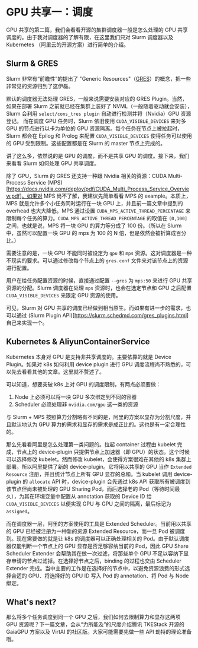 # GPU 共享一：调度

GPU 共享的第二篇，我们会看看开源的集群调度器一般是怎么处理的 GPU 共享调度的。由于我对调度器的了解有限，在这里我们只对 Slurm 调度器以及 Kubernetes （阿里云的开源方案）进行简单的介绍。

## Slurm & GRES

Slurm 非常有“前瞻性”的提出了 "Generic Resources"（[GRES](https://slurm.schedmd.com/gres.html)）的概念，把一些非常见的资源归到了这伊磊。

默认的调度器无法处理 GRES，一般来说需要安装对应的 GRES Plugin。当然，如果在部署 Slurm 之前就已经在集群上装好了 NVML（一般随着驱动就会安装），Slurm 会利用 `select/cons_tres plugin` 自动进行检测并将（Nvidia）GPU 资源登记。 而在调度 GPU 任务时，Slurm 依旧使用 `CUDA_VISIBLE_DEVICES` 来对多 GPU 的节点进行以卡为单位的 GPU 资源隔离。每个任务在节点上被拉起时，Slurm 都会在 Epilog 和 Prolog 来配置 `CUDA_VISIBLE_DEVICES` 使得任务可以使用的 GPU 受到限制。这些配置都是在 Slurm 的 master 节点上完成的。

讲了这么多，依然说的是 GPU 的调度，而不是共享 GPU 的调度。接下来，我们来看看 Slurm 如何处理 GPU 共享调度。

除了 GPU，Slurm 的 GRES 还支持一种跟 Nvidia 相关的资源：CUDA Multi-Process Service (MPS)[https://docs.nvidia.com/deploy/pdf/CUDA_Multi_Process_Service_Overview.pdf]。如果对 MPS 尚不了解，我建议先简单看看 MPS 的 example。本质上，MPS 就是允许多个小任务同时运行在一块 GPU 上，并且前一篇文章中提到的 overhead 也大大降低。MPS 通过设置 `CUDA_MPS_ACTIVE_THREAD_PERCENTAGE` 来限制每个任务的算力。`CUDA_MPS_ACTIVE_THREAD_PERCENTAGE` 的取值在 `(0,100]` 之间，也就是说，MPS 将一块 GPU 的算力等分成了 100 份。（所以在 Slurm 中，虽然可以配置一块 GPU 的 mps 为 100 的 N 倍，但是依然会被折算成百分比。）

需要注意的是，一块 GPU 不能同时被设定为 `gpu` 和 `mps` 资源。这对调度器是一种不现实的要求。可以通过修改每个节点上的 `gres.conf` 文件来对该节点上的资源进行配置。

用户在给任务配置资源的时候，直接通过配置 `--gres` 为 `mps:50` 来进行 GPU 共享资源的分配。Slurm 调度器在处理 `mps` 资源时，也会在选定节点和 GPU 之后配置 `CUDA_VISIBLE_DEVICES` 来限定 GPU 资源的使用。

可见，Slurm 对 GPU 共享的调度已经做到相当原生。而如果有进一步的需求，也可以通过 (Slurm Plugin API)[https://slurm.schedmd.com/gres_plugins.html] 自己来实现一个。

## Kubernetes & AliyunContainerService

Kubernetes 本身对 GPU 是支持非共享调度的。主要依靠的就是 Device Plugin。如果对 k8s 如何利用 device plugin 进行 GPU 调度流程尚不熟悉的，可以先去看看其他的文章。这里就不赘述了。

可以知道，想要突破 k8s 上对 GPU 的调度限制，有两点必须要做：

1. Node 上必须可以将一块 GPU 多次绑定到不同的容器
2. Scheduler 必须处理非 `nvidia.com/gpu` 这一类的资源

与 Slurm + MPS 按照算力分割略有不同的是，阿里的方案以显存为分割尺度，并且默认地认为 GPU 算力的需求和显存的需求是成正比的。这也是有一定合理性的。

那么先看看阿里是怎么处理第一类问题的。拉起 container 过程由 kubelet 完成，节点上的 device-plugin 只提供节点上加速器（即 GPU）的状态。这个时候可以选择修改 kubelet。然而修改 kubelet，会使得方案很难在其他的 k8s 集群上部署。所以阿里提供了新的 device-plugin。它将用以共享的 GPU 当作 `Extended Resource` 注册，并且统计节点上所有 GPU 显存的总和。当 kubelet 调用 device-plugin 的 `allocate` API 时，device-plugin 会先通过 k8s API 获取所有被调度到该节点但尚未被处理的 GPU Sharing Pod，而后选择老的 Pod（等待时间最久），为其在环境变量中配置从 annotation 获取的 Device ID 给 `CUDA_VISIBLE_DEVICES` 以便实现 GPU 与 GPU 之间的隔离，最后标记为 `assigned`。

而在调度器一层，阿里的方案使用的工具是 Extended Scheduler。当前用以共享的 GPU 已经被注册为一种新的资源 Extended Resource，而一旦 Pod 被调度到。现在需要做的就是让 k8s 的调度器可以正确处理相关的 Pod。由于默认调度器仅能判断一个节点上的 GPU 显存是否足够容纳当前的 Pod，因此 GPU Share Scheduler Extender 会帮助其在做一次过滤，将那些单个 GPU 不足以容纳下显存申请的节点过滤掉。在选择好节点之后，binding 的过程也交由 Scheduler Extender 完成。当中主要的工作是在选择好的节点中，以避免资源浪费的形式选择合适的 GPU、将选择好的 GPU ID 写入 Pod 的 annotation、将 Pod 与 Node 绑定。

## What's next?

那么将多个任务调度到同一个 GPU 之后，我们如何去限制算力和显存这两项 GPU 资源呢？下一篇文章，会从“力所能及”的尺度介绍腾讯 TKEStack 开源的 GaiaGPU 方案以及 VirtAI 的社区版。大家可能需要先做一些 API 劫持的理论准备哦。

